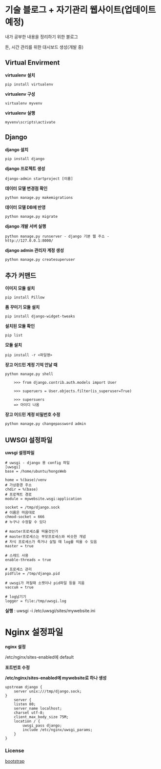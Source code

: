 # 기술 블로그 + 자기관리 웹사이트(업데이트 예정)

내가 공부한 내용을 정리하기 위한 블로그

돈, 시간 관리를 위한 대시보드 생성(개발 중)

## Virtual Envirment

**virtualenv 설치**

    pip install virtualenv

**virtualenv 구성**

    virtualenv myvenv

**virtualenv 실행**

    myvenv\scripts\activate

## Django

**django 설치**

    pip install django

**django 프로젝트 생성**

    django-admin startproject [이름]

**데이터 모델 변경점 확인**

    python manage.py makemigrations

**데이터 모델 DB에 반영**

    python manage.py migrate

**django 개발 서버 실행**

    python manage.py runserver - django 기본 웹 주소 - http://127.0.0.1:8000/

**django admin 관리자 계정 생성**

    python manage.py createsuperuser

## 추가 커맨드

**이미지 모듈 설치**

    pip install Pillow

**폼 꾸미기 모듈 설치**

    pip install django-widget-tweaks

**설치된 모듈 확인**

    pip list

**모듈 설치**

    pip install -r <파일명>

**장고 어드민 계정 기억 안날 때**

    python manage.py shell

        >>> from django.contrib.auth.models import User

        >>> superuers = User.objects.filter(is_superuser=True)

        >>> supersuers
        => 아이디 나옴

**장고 어드민 계정 비밀번호 수정**

    python manage.py changepassword admin

## UWSGI 설정파일

**uwsgi 설정파일**

    # uwsgi - django 용 config 파일
    [uwsgi]
    base = /home/ubuntu/hongsWeb

    home = %(base)/venv
    # 가상환경 주소
    chdir = %(base)
    # 프로젝트 경로
    module = mywebsite.wsgi:application

    socket = /tmp/django.sock
    # 이름은 마음대로
    chmod-socket = 666
    # 누구나 수정할 수 있다

    # master프로세스를 띄울것인가
    # master프로세스는 부모프로세스와 비슷한 개념
    # 자식 프로세스가 죽거나 살릴 때 log를 띄울 수 있음
    master = true

    # 스레드 사용
    enable-threads = true

    # 프로세스 관리
    pidfile = /tmp/django.pid

    # uwsgi가 꺼질때 소켓이나 pid파일 등을 지움
    vaccum = true

    # log남기기
    logger = file:/tmp/uwsgi.log

**실행** : uwsgi -i /etc/uwsgi/sites/mywebsite.ini

# Nginx 설정파일

**nginx 설정**

/etc/nginx/sites-enabled에 default

**포트번호 수정**

**/etc/nginx/sites-enabled에 mywebsite로 하나 생성**

    upstream django {
        server unix:///tmp/django.sock;
    }
        server {
        listen 80;
        server_name localhost;
        charset utf-8;
        client_max_body_size 75M;
        location / {
            uwsgi_pass django;
            include /etc/nginx/uwsgi_params;
        }
    }

### License

[bootstrap]("https://github.com/startbootstrap/startbootstrap-clean-blog/blob/master/LICENSE")
